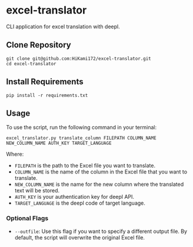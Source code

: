 # excel-translator
CLI application for excel translation with deepl.
## Clone Repository
```shell
git clone git@github.com:HiKami172/excel-translator.git
cd excel-translator
```
## Install Requirements
```shell
pip install -r requirements.txt
```
## Usage
To use the script, run the following command in your terminal:
```shell
excel_translator.py translate_column FILEPATH COLUMN_NAME NEW_COLUMN_NAME AUTH_KEY TARGET_LANGUAGE
```
Where:

- `FILEPATH` is the path to the Excel file you want to translate.
- `COLUMN_NAME` is the name of the column in the Excel file that you want to translate.
- `NEW_COLUMN_NAME` is the name for the new column where the translated text will be stored.
- `AUTH_KEY` is your authentication key for deepl API.
- `TARGET_LANGUAGE` is the deepl code of target language.

### Optional Flags

- `--outfile`: Use this flag if you want to specify a different output file. By default, the script will overwrite the original Excel file.